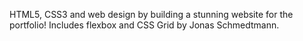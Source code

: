HTML5, CSS3 and web design by building a stunning website for the  portfolio! Includes flexbox and CSS Grid by Jonas Schmedtmann.
